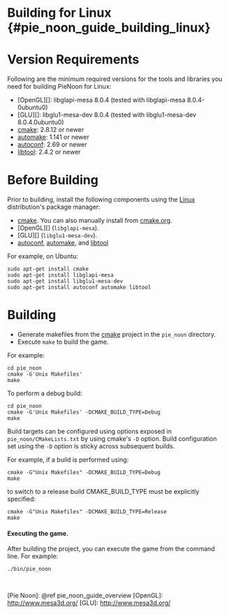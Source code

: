 Building for Linux    {#pie_noon_guide_building_linux}
==================

# Version Requirements

Following are the minimum required versions for the tools and libraries you
need for building PieNoon for Linux:

-   [OpenGL][]: libglapi-mesa 8.0.4 (tested with libglapi-mesa 8.0.4-0ubuntu0)
-   [GLU][]: libglu1-mesa-dev 8.0.4 (tested with
    libglu1-mesa-dev 8.0.4.0ubuntu0)
-   [cmake][]: 2.8.12 or newer
-   [automake][]: 1.141 or newer
-   [autoconf][]: 2.69 or newer
-   [libtool][]: 2.4.2 or newer

# Before Building

Prior to building, install the following components using the [Linux][]
distribution's package manager:
-    [cmake][]. You can also manually install from
     [cmake.org](http://cmake.org).
-    [OpenGL][] (`libglapi-mesa`).
-    [GLU][] (`libglu1-mesa-dev`).
-    [autoconf][], [automake][], and [libtool][]

For example, on Ubuntu:

    sudo apt-get install cmake
    sudo apt-get install libglapi-mesa
    sudo apt-get install libglu1-mesa-dev
    sudo apt-get install autoconf automake libtool

# Building

-   Generate makefiles from the [cmake][] project in the `pie_noon` directory.
-   Execute `make` to build the game.

For example:

    cd pie_noon
    cmake -G'Unix Makefiles'
    make

To perform a debug build:

    cd pie_noon
    cmake -G'Unix Makefiles' -DCMAKE_BUILD_TYPE=Debug
    make

Build targets can be configured using options exposed in
`pie_noon/CMakeLists.txt` by using cmake's `-D` option.
Build configuration set using the `-D` option is sticky across subsequent
builds.

For example, if a build is performed using:

    cmake -G"Unix Makefiles" -DCMAKE_BUILD_TYPE=Debug
    make

to switch to a release build CMAKE_BUILD_TYPE must be explicitly specified:

    cmake -G"Unix Makefiles" -DCMAKE_BUILD_TYPE=Release
    make

#### Executing the game.

After building the project, you can execute the game from the command line.
For example:

    ./bin/pie_noon


<br>

  [autoconf]: http://www.gnu.org/software/autoconf/
  [automake]: http://www.gnu.org/software/automake/
  [libtool]: http://www.gnu.org/software/libtool/
  [cmake]: http://www.cmake.org/
  [Linux]: http://en.wikipedia.org/wiki/Linux
  [Pie Noon]: @ref pie_noon_guide_overview
  [OpenGL]: http://www.mesa3d.org/
  [GLU]: http://www.mesa3d.org/
